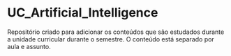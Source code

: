 # UC_Artificial_Intelligence
Repositório criado para adicionar os conteúdos que são estudados durante a unidade curricular durante o semestre. O conteúdo está separado por aula e assunto.
